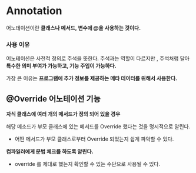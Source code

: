 # Annotation
어노테이션이란 <b>클래스나 메서드, 변수에 @을 사용하는 것이다.</b>

### 사용 이유
어노테이션은 사전적 정의로 주석을 뜻한다. 주석과는 역할이 다르지만 , 주석처럼 달아 <b>특수한 의미 부여가 가능하고, 기능 주입이 가능하다.</b>

가장 큰 이유는 <b>프로그램에 추가 정보를 제공하는 메타 데이터를 위해서 사용한다.</b>


## @Override 어노테이션 기능
<b>자식 클래스에 여러 개의 메서드가 정의 되어 있을 경우</b>

해당 메소드가 부모 클래스에 있는 메서드를 Override 했다는 것을 명시적으로 알린다.
- 어떤 메서드가 부모 클래스로부터 Override 되었는지 쉽게 파악할 수 있다.

<b>컴파일러에게 문법 체크를 하도록 알린다.</b>

- override 를 제대로 했는지 확인할 수 있는 수단으로 사용될 수 있다.